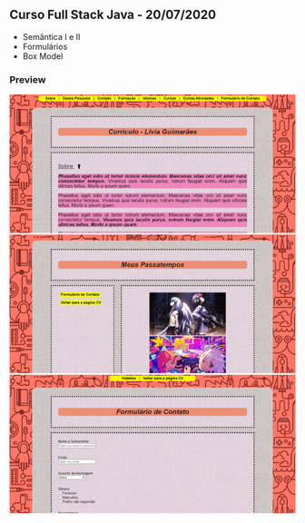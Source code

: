 ## Curso Full Stack Java - 20/07/2020
* Semântica I e II
* Formulários
* Box Model

### Preview
![Imagem](https://github.com/4L1C3-R4BB1T/santander-coders/raw/master/_assets/aula03-ex2-1.png)
![Imagem](https://github.com/4L1C3-R4BB1T/santander-coders/raw/master/_assets/aula03-ex2-2.png)
![Imagem](https://github.com/4L1C3-R4BB1T/santander-coders/raw/master/_assets/aula03-ex2-3.png)

